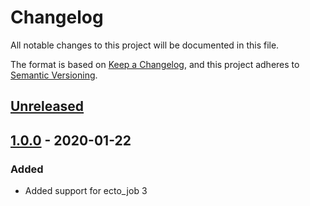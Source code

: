 # Changelog
All notable changes to this project will be documented in this file.

The format is based on [Keep a Changelog](https://keepachangelog.com/en/1.0.0/),
and this project adheres to [Semantic Versioning](https://semver.org/spec/v2.0.0.html).

## [Unreleased]

## [1.0.0] - 2020-01-22

###  Added

- Added support for ecto_job 3

[Unreleased]: https://github.com/rai200890/ecto-job-scheduler/compare/v1.0.0...HEAD
[1.0.0]: https://github.com/rai200890/ecto-job-scheduler/compare/v0.7.0...v1.0.0
